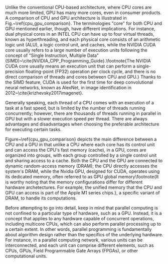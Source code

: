 Unlike the conventional CPU-based architecture, where CPU cores are much more limited, GPU has many more cores, even in consumer products. A comparison of CPU and GPU architecture is illustrated in Fig.~\ref{cpu_gpu_comparison}. The terminologies "core" for both CPU and GPU mentioned earlier, though, have different implications. For instance, dual physical cores in an INTEL CPU can have up to four virtual threads, known as hyperthreading, and each physical core consists of an arithmetic logic unit (ALU), a logic control unit, and caches, while the NVIDIA CUDA core usually refers to a large number of execution units following the concept of "Single Instruction, Multiple Data" (SIMD)~\cite{NVIDIA_CPP_Programming_Guide}.\footnote{The NVIDIA CUDA core usually means an execution unit that can perform a single-precision floating-point (FP32) operation per clock cycle, and there is no direct comparison of threads and cores between CPU and GPU.} Thanks to the SIMD feature, CUDA is used for the first time for deep convolutional neural networks, known as AlexNet, in image identification in 2012~\cite{krizhevsky2017imagenet}.

Generally speaking, each thread of a CPU comes with an execution of a task at a fast speed, but is limited by the number of threads running concurrently; however, there are thousands of threads running in parallel in GPU but with a slower execution speed per thread. There are always advantages and disadvantages when choosing the preferable architecture for executing certain tasks. 

Figure~\ref{cpu_gpu_comparison} depicts the main difference between a CPU and a GPU in that unlike a CPU where each core has its control unit and can access the CPU's fast memory (cache), in a GPU, cores are organized into groups, with each group controlled by a single control unit and sharing access to a cache. Both the CPU and the GPU are connected to dynamic random-access memory (DRAM); the CPU directly accesses the system's DRAM, while the Nvidia GPU, designed for CUDA, operates using its dedicated memory, often referred to as GPU global memory\footnote{It is worthy noting that the memory configurations differ for different hardware archetectures. For example, the unified memory that the CPU and GPU can access is part of the Apple M1 series chips.}, a specific variant of DRAM, to handle its computations. 

Before attempting to go into detail, keep in mind that parallel computing is not confined to a particular type of hardware, such as a GPU. Instead, it is a concept that applies to any hardware capable of concurrent operations, including multicore CPUs, which can also perform parallel processing up to a certain extent. In other words, parallel programming is fundamentally about algorithm design rather than the specifics of the underlying hardware. For instance, in a parallel computing network, various units can be interconnected, and each unit can comprise different elements, such as CPUs, GPUs, Field Programmable Gate Arrays (FPGAs), or other computational units.